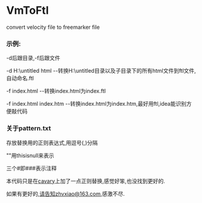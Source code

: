 # VmToFtl

convert velocity file to freemarker file 

### 示例:

-d后跟目录,-f后跟文件

-d H:\untitled html --转换H:\untitled目录以及子目录下的所有html文件到ftl文件,自动命名.ftl

-f index.html --转换index.html为index.ftl

-f index.html index.htm --转换index.html为index.htm,最好用ftl,idea能识别方便敲代码

### 关于pattern.txt

存放替换用的正则表达式,用逗号(,)分隔

""用thisisnull来表示

三个#即###表示注释

本代码只是在[cavary](http://doc.justonetech.com/freemarker-2.3.10/docs/usCavalry.html)上加了一点正则替换,感觉好笨,也没找到更好的.

如果有更好的,请告知zhvxiao@163.com,感激不尽.
